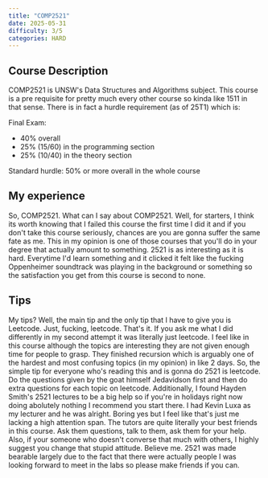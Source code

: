 ```yaml
---
title: "COMP2521"
date: 2025-05-31
difficulty: 3/5
categories: HARD
---
```


## Course Description
COMP2521 is UNSW's Data Structures and Algorithms subject. This course is a pre requisite for pretty much
every other course so kinda like 1511 in that sense. There is in fact a hurdle requirement (as of 25T1) which
is:

Final Exam:
- 40% overall
- 25% (15/60) in the programming section
- 25% (10/40) in the theory section

Standard hurdle: 50% or more overall in the whole course

## My experience
So, COMP2521. What can I say about COMP2521. Well, for starters, I think its worth knowing that I failed this course the first time I did it and if you don't take this course
seriously, chances are you are gonna suffer the same fate as me. This in my opinion is one of those courses that you'll do in your degree that actually amount to something. 2521
is as interesting as it is hard. Everytime I'd learn something and it clicked it felt like the fucking Oppenheimer soundtrack was playing in the background or something so the 
satisfaction you get from this course is second to none. 

## Tips
My tips? Well, the main tip and the only tip that I have to give you is Leetcode. Just, fucking, leetcode. That's it. If you ask me what I did differently in my second attempt it was
literally just leetcode. I feel like in this course although the topics are interesting they are not given enough time for people to grasp. They finished recursion which is arguably one of
the hardest and most confusing topics (in my opinion) in like 2 days. So, the simple tip for everyone who's reading this and is gonna do 2521 is leetcode. Do the questions given by the goat
himself Jedavidson first and then do extra questions for each topic on leetcode. Additionally, I found Hayden Smith's 2521 lectures to be a big help so if you're in holidays right now doing
abolutely nothing I recommend you start there. I had Kevin Luxa as my lecturer and he was alright. Boring yes but I feel like that's just me lacking a high attention span. The tutors are quite 
literally your best friends in this course. Ask them questions, talk to them, ask them for your help. Also, if your someone who doesn't converse that much with others, I highly suggest you change
that stupid attitude. Believe me. 2521 was made bearable largely due to the fact that there were actually people I was looking forward to meet in the labs so please make friends if you can.

